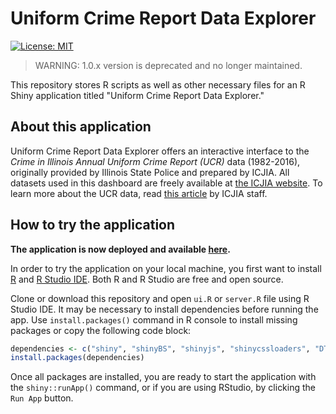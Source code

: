 # Uniform Crime Report Data Explorer

[![License: MIT](https://img.shields.io/badge/License-MIT-yellow.svg)](https://opensource.org/licenses/MIT)

> WARNING: 1.0.x version is deprecated and no longer maintained.

This repository stores R scripts as well as other necessary files for an R Shiny application titled "Uniform Crime Report Data Explorer."

## About this application

Uniform Crime Report Data Explorer offers an interactive interface to the _Crime in Illinois Annual Uniform Crime Report (UCR)_ data (1982-2016), originally provided by Illinois State Police and prepared by ICJIA. All datasets used in this dashboard are freely available at [the ICJIA website](http://www.icjia.state.il.us/research/overview#tab_research-data). To learn more about the UCR data, read [this article](http://www.icjia.state.il.us/articles/about-uniform-crime-reporting-program-data) by ICJIA staff.

## How to try the application

**The application is now deployed and available [here](http://app.icjia.cloud/app/ucr-data-explorer).**

In order to try the application on your local machine, you first want to install [R](https://cran.r-project.org/mirrors.html) and [R Studio IDE](https://www.rstudio.com/products/rstudio/download/). Both R and R Studio are free and open source.

Clone or download this repository and open `ui.R` or `server.R` file using R Studio IDE. It may be necessary to install dependencies before running the app. Use `install.packages()` command in R console to install missing packages or copy the following code block:

```r
dependencies <- c("shiny", "shinyBS", "shinyjs", "shinycssloaders", "DT", "rgdal", "leaflet", "highcharter", "dplyr", "tidyr")
install.packages(dependencies)
```

Once all packages are installed, you are ready to start the application with the `shiny::runApp()` command, or if you are using RStudio, by clicking the `Run App` button.
